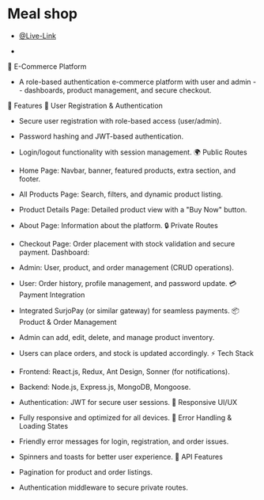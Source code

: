 # Meal shop

- [@Live-Link](https://meal-shop-frontend.vercel.app/)

-

🚀 E-Commerce Platform

- A role-based authentication e-commerce platform with user and admin - - dashboards, product management, and secure checkout.

📌 Features
🔐 User Registration & Authentication

- Secure user registration with role-based access (user/admin).
- Password hashing and JWT-based authentication.
- Login/logout functionality with session management.
  🌍 Public Routes

- Home Page: Navbar, banner, featured products, extra section, and footer.
- All Products Page: Search, filters, and dynamic product listing.
- Product Details Page: Detailed product view with a "Buy Now" button.
- About Page: Information about the platform.
  🔒 Private Routes

- Checkout Page: Order placement with stock validation and secure payment.
  Dashboard:
- Admin: User, product, and order management (CRUD operations).
- User: Order history, profile management, and password update.
  💳 Payment Integration

- Integrated SurjoPay (or similar gateway) for seamless payments.
  📦 Product & Order Management

- Admin can add, edit, delete, and manage product inventory.
- Users can place orders, and stock is updated accordingly.
  ⚡ Tech Stack

- Frontend: React.js, Redux, Ant Design, Sonner (for notifications).
- Backend: Node.js, Express.js, MongoDB, Mongoose.
- Authentication: JWT for secure user sessions.
  📱 Responsive UI/UX

- Fully responsive and optimized for all devices.
  🔄 Error Handling & Loading States

- Friendly error messages for login, registration, and order issues.
- Spinners and toasts for better user experience.
  🔗 API Features

- Pagination for product and order listings.
- Authentication middleware to secure private routes.
